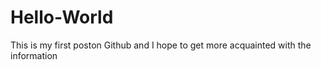 # Hello-World
This is my first poston Github and I hope to get more acquainted with the information 
